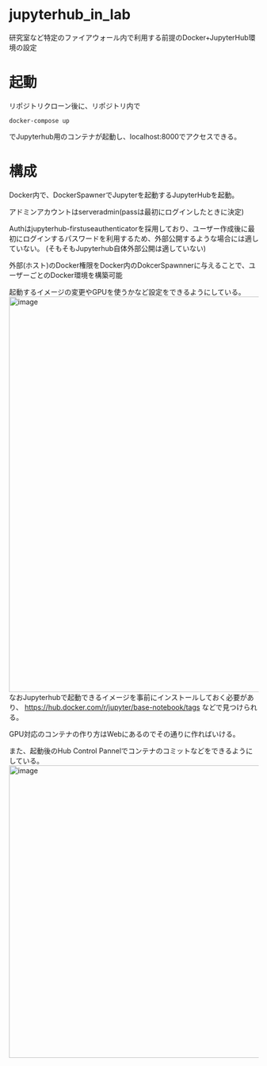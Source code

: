 # jupyterhub_in_lab
研究室など特定のファイアウォール内で利用する前提のDocker+JupyterHub環境の設定

# 起動
リポジトリクローン後に、リポジトリ内で
```shell
docker-compose up
```
でJupyterhub用のコンテナが起動し、localhost:8000でアクセスできる。
# 構成
Docker内で、DockerSpawnerでJupyterを起動するJupyterHubを起動。

アドミンアカウントはserveradmin(passは最初にログインしたときに決定)

Authはjupyterhub-firstuseauthenticatorを採用しており、ユーザー作成後に最初にログインするパスワードを利用するため、外部公開するような場合には適していない。
(そもそもJupyterhub自体外部公開は適していない)

外部(ホスト)のDocker権限をDocker内のDokcerSpawnnerに与えることで、ユーザーごとのDocker環境を構築可能

起動するイメージの変更やGPUを使うかなど設定をできるようにしている。
<img width="799" alt="image" src="https://github.com/Sanuki-073/jupyterhub_in_lab/assets/43844864/6af76d1c-a05d-40fb-a510-973e76d39638">
なおJupyterhubで起動できるイメージを事前にインストールしておく必要があり、
https://hub.docker.com/r/jupyter/base-notebook/tags
などで見つけられる。

GPU対応のコンテナの作り方はWebにあるのでその通りに作ればいける。



また、起動後のHub Control Pannelでコンテナのコミットなどをできるようにしている。
<img width="591" alt="image" src="https://github.com/Sanuki-073/jupyterhub_in_lab/assets/43844864/0c7b47ea-45c2-49df-a6e6-1b0411bb9f9c">



